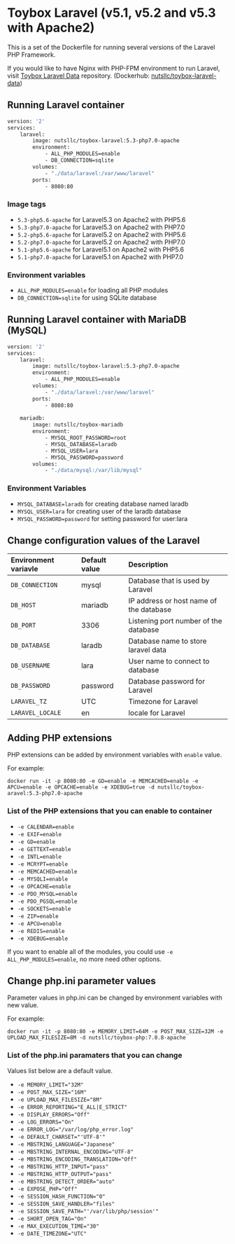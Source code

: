 # Toybox Laravel (v5.1, v5.2 and v5.3 with Apache2)

This is a set of the Dockerfile for running several versions of the Laravel PHP Framework.

If you would like to have Nginx with PHP-FPM environment to run Laravel, visit [Toybox Laravel Data](https://github.com/nutsllc/toybox-laravel-data) repository. (Dockerhub: [nutsllc/toybox-laravel-data](https://hub.docker.com/r/nutsllc/toybox-laravel-data/))

## Running Laravel container

```bash
version: '2'
services:
    laravel:
        image: nutsllc/toybox-laravel:5.3-php7.0-apache
        environment:
            - ALL_PHP_MODULES=enable
            - DB_CONNECTION=sqlite
        volumes:
            - "./data/laravel:/var/www/laravel"
        ports:
            - 8080:80
```

### Image tags

* ``5.3-php5.6-apache`` for Laravel5.3 on Apache2 with PHP5.6
* ``5.3-php7.0-apache`` for Laravel5.3 on Apache2 with PHP7.0
* ``5.2-php5.6-apache`` for Laravel5.2 on Apache2 with PHP5.6
* ``5.2-php7.0-apache`` for Laravel5.2 on Apache2 with PHP7.0
* ``5.1-php5.6-apache`` for Laravel5.1 on Apache2 with PHP5.6
* ``5.1-php7.0-apache`` for Laravel5.1 on Apache2 with PHP7.0

### Environment variables

* ``ALL_PHP_MODULES=enable`` for loading all PHP modules
* ``DB_CONNECTION=sqlite`` for using SQLite database

## Running Laravel container with MariaDB (MySQL)

```bash
version: '2'
services:
    laravel:
        image: nutsllc/toybox-laravel:5.3-php7.0-apache
        environment:
            - ALL_PHP_MODULES=enable
        volumes:
            - "./data/laravel:/var/www/laravel"
        ports:
            - 8080:80
 
    mariadb:
        image: nutsllc/toybox-mariadb
        environment:
            - MYSQL_ROOT_PASSWORD=root
            - MYSQL_DATABASE=laradb
            - MYSQL_USER=lara
            - MYSQL_PASSWORD=password
        volumes:
            - "./data/mysql:/var/lib/mysql"
```

### Environment Variables

* ``MYSQL_DATABASE=laradb`` for creating database named laradb
* ``MYSQL_USER=lara`` for creating user of the laradb database
* ``MYSQL_PASSWORD=password`` for setting password for user:lara

## Change configuration values of the Laravel

|Environment variavle|Default value|Description|
|:---|:---|:---|
|``DB_CONNECTION``|mysql|Database that is used by Laravel|
|``DB_HOST``|mariadb|IP address or host name of the database|
|``DB_PORT``|3306|Listening port number of the database|
|``DB_DATABASE``|laradb|Database name to store laravel data|
|``DB_USERNAME``|lara|User name to connect to database|
|``DB_PASSWORD``|password|Database password for Laravel|
|``LARAVEL_TZ``|UTC|Timezone for Laravel|
|``LARAVEL_LOCALE``|en|locale for Laravel|

## Adding PHP extensions

PHP extensions can be added by environment variables with ``enable`` value.

For example:

``docker run -it -p 8080:80 -e GD=enable -e MEMCACHED=enable -e APCU=enable -e OPCACHE=enable -e XDEBUG=true -d nutsllc/toybox-aravel:5.3-php7.0-apache``

### List of the PHP extensions that you can enable to container

* ``-e CALENDAR=enable``
* ``-e EXIF=enable``
* ``-e GD=enable``
* ``-e GETTEXT=enable``
* ``-e INTL=enable``
* ``-e MCRYPT=enable``
* ``-e MEMCACHED=enable``
* ``-e MYSQLI=enable``
* ``-e OPCACHE=enable``
* ``-e PDO_MYSQL=enable``
* ``-e PDO_PGSQL=enable``
* ``-e SOCKETS=enable``
* ``-e ZIP=enable``
* ``-e APCU=enable``
* ``-e REDIS=enable``
* ``-e XDEBUG=enable``

If you want to enable all of the modules, you could use ``-e ALL_PHP_MODULES=enable``, no more need other options.

## Change php.ini parameter values

Parameter values in php.ini can be changed by environment variables with new value.

For example:

``docker run -it -p 8080:80 -e MEMORY_LIMIT=64M -e POST_MAX_SIZE=32M -e UPLOAD_MAX_FILESIZE=8M -d nutsllc/toybox-php:7.0.8-apache``

### List of the php.ini paramaters that you can change

Values list below are a default value.

* ``-e MEMORY_LIMIT="32M"``
* ``-e POST_MAX_SIZE="16M"``
* ``-e UPLOAD_MAX_FILESIZE="8M"``
* ``-e ERROR_REPORTING="E_ALL|E_STRICT"``
* ``-e DISPLAY_ERRORS="Off"``
* ``-e LOG_ERRORS="On"``
* ``-e ERROR_LOG="/var/log/php_error.log"``
* ``-e DEFAULT_CHARSET="'UTF-8'"``
* ``-e MBSTRING_LANGUAGE="Japanese"``
* ``-e MBSTRING_INTERNAL_ENCODING="UTF-8"``
* ``-e MBSTRING_ENCODING_TRANSLATION="Off"``
* ``-e MBSTRING_HTTP_INPUT="pass"``
* ``-e MBSTRING_HTTP_OUTPUT="pass"``
* ``-e MBSTRING_DETECT_ORDER="auto"``
* ``-e EXPOSE_PHP="Off"``
* ``-e SESSION_HASH_FUNCTION="0"``
* ``-e SESSION_SAVE_HANDLER="files"``
* ``-e SESSION_SAVE_PATH="'/var/lib/php/session'"``
* ``-e SHORT_OPEN_TAG="On"``
* ``-e MAX_EXECUTION_TIME="30"``
* ``-e DATE_TIMEZONE="UTC"``


